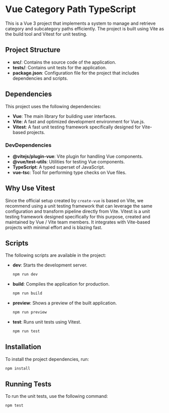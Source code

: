 # Vue Category Path TypeScript

This is a Vue 3 project that implements a system to manage and retrieve category and subcategory paths efficiently. The project is built using Vite as the build tool and Vitest for unit testing.

## Project Structure

- **src/**: Contains the source code of the application.
- **tests/**: Contains unit tests for the application.
- **package.json**: Configuration file for the project that includes dependencies and scripts.

## Dependencies

This project uses the following dependencies:

- **Vue**: The main library for building user interfaces.
- **Vite**: A fast and optimized development environment for Vue.js.
- **Vitest**: A fast unit testing framework specifically designed for Vite-based projects.

### DevDependencies

- **@vitejs/plugin-vue**: Vite plugin for handling Vue components.
- **@vue/test-utils**: Utilities for testing Vue components.
- **TypeScript**: A typed superset of JavaScript.
- **vue-tsc**: Tool for performing type checks on Vue files.

## Why Use Vitest

Since the official setup created by `create-vue` is based on Vite, we recommend using a unit testing framework that can leverage the same configuration and transform pipeline directly from Vite. Vitest is a unit testing framework designed specifically for this purpose, created and maintained by Vue / Vite team members. It integrates with Vite-based projects with minimal effort and is blazing fast.

## Scripts

The following scripts are available in the project:

- **dev**: Starts the development server.

  ```bash
  npm run dev
  ```

- **build**: Compiles the application for production.

  ```bash
  npm run build
  ```

- **preview**: Shows a preview of the built application.

  ```bash
  npm run preview
  ```

- **test**: Runs unit tests using Vitest.
  ```bash
  npm run test
  ```

## Installation

To install the project dependencies, run:

```bash
npm install
```

## Running Tests

To run the unit tests, use the following command:

```bash
npm test
```
